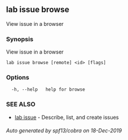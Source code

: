 ## lab issue browse

View issue in a browser

### Synopsis

View issue in a browser

```
lab issue browse [remote] <id> [flags]
```

### Options

```
  -h, --help   help for browse
```

### SEE ALSO

* [lab issue](lab_issue.md)	 - Describe, list, and create issues

###### Auto generated by spf13/cobra on 18-Dec-2019
